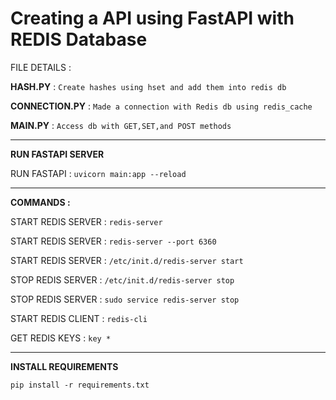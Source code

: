 # Creating a API using FastAPI with REDIS Database


FILE DETAILS :

**HASH.PY**       : `Create hashes using hset and add them into redis db`

**CONNECTION.PY** : `Made a connection with Redis db using redis_cache`

**MAIN.PY**       : `Access db with GET,SET,and POST methods`

--------------------------------------------------------------------------------------

**RUN FASTAPI SERVER**

RUN FASTAPI : `uvicorn main:app --reload`

--------------------------------------------------------------------------------------
**COMMANDS :** 

START REDIS SERVER : `redis-server`

START REDIS SERVER : `redis-server --port 6360`

START REDIS SERVER : `/etc/init.d/redis-server start`

STOP REDIS SERVER : `/etc/init.d/redis-server stop`

STOP REDIS SERVER  : `sudo service redis-server stop`

START REDIS CLIENT : `redis-cli`

GET REDIS KEYS     : `key *`

--------------------------------------------------------------------------------------

**INSTALL REQUIREMENTS** 

`pip install -r requirements.txt`

